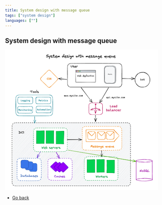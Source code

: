 ```yaml
---
title: System design with message queue
tags: ["system design"]
languages: [""]
---
```


## System design with message queue

![System design with message queue](https://raw.githubusercontent.com/AndersDeath/holy-theory/main/images/17-system-design-with-message-queue.png)

- [Go back](../readme.md)
